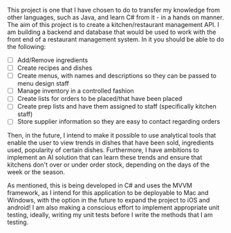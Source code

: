 This project is one that I have chosen to do to transfer my knowledge from other languages, such as Java, and 
learn C# from it - in a hands on manner. The aim of this project is to create a kitchen/restaurant management API.
I am building a backend and database that would be used to work with the front end of a restaurant management system.
In it you should be able to do the following:
- [ ] Add/Remove ingredients
- [ ] Create recipes and dishes
- [ ] Create menus, with names and descriptions so they can be passed to menu design staff
- [ ] Manage inventory in a controlled fashion
- [ ] Create lists for orders to be placed/that have been placed
- [ ] Create prep lists and have them assigned to staff (specifically kitchen staff)
- [ ] Store supplier information so they are easy to contact regarding orders
	
Then, in the future, I intend to make it possible to use analytical tools that enable the user to view trends
in dishes that have been sold, ingredients used, popularity of certain dishes. Furthermore, I have ambitions to 
implement an AI solution that can learn these trends and ensure that kitchens don't over or under order stock,
depending on the days of the week or the season.

As mentioned, this is being developed in C# and uses the MVVM framework, as I intend for this application to be deployable 
to Mac and Windows, with the option in the future to expand the project to iOS and android! I am also making a conscious
effort to implement appropriate unit testing, ideally, writing my unit tests before I write the methods that I am 
testing.
